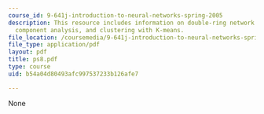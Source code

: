 ```yaml
---
course_id: 9-641j-introduction-to-neural-networks-spring-2005
description: This resource includes information on double-ring network model, principal
  component analysis, and clustering with K-means.
file_location: /coursemedia/9-641j-introduction-to-neural-networks-spring-2005/b54a04d80493afc997537233b126afe7_ps8.pdf
file_type: application/pdf
layout: pdf
title: ps8.pdf
type: course
uid: b54a04d80493afc997537233b126afe7

---
```

None